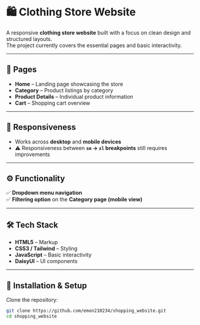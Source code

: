 # 🛍️ Clothing Store Website

A responsive **clothing store website** built with a focus on clean design and structured layouts.  
The project currently covers the essential pages and basic interactivity.

---

## 📑 Pages

- **Home** – Landing page showcasing the store  
- **Category** – Product listings by category  
- **Product Details** – Individual product information  
- **Cart** – Shopping cart overview  

---

## 📱 Responsiveness

- Works across **desktop** and **mobile devices**  
- ⚠️ Responsiveness between **`sm` → `xl` breakpoints** still requires improvements  

---

## ⚙️ Functionality

✅ **Dropdown menu navigation**  
✅ **Filtering option** on the **Category page (mobile view)**  

---

## 🛠️ Tech Stack

- **HTML5** – Markup  
- **CSS3 / Tailwind** – Styling  
- **JavaScript** – Basic interactivity  
- **DaisyUI** – UI components  

---

## 🚀 Installation & Setup

Clone the repository:

```bash
git clone https://github.com/emon210234/shopping_website.git
cd shopping_website
